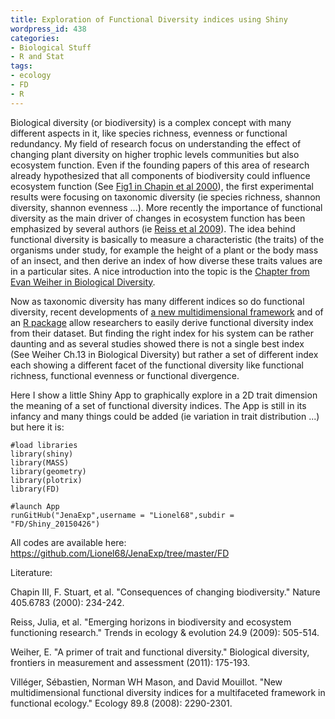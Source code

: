 ```yaml
---
title: Exploration of Functional Diversity indices using Shiny
wordpress_id: 438
categories:
- Biological Stuff
- R and Stat
tags:
- ecology
- FD
- R
---
```


Biological diversity (or biodiversity) is a complex concept with many different aspects in it, like species richness, evenness or functional redundancy. My field of research focus on understanding the effect of changing plant diversity on higher trophic levels communities but also ecosystem function. Even if the founding papers of this area of research already hypothesized that all components of biodiversity could influence ecosystem function (See [Fig1 in Chapin et al 2000](http://www.nature.com/nature/journal/v405/n6783/fig_tab/405234a0_F1.html)), the first experimental results were focusing on taxonomic diversity (ie species richness, shannon diversity, shannon evenness ...). More recently the importance of functional diversity as the main driver of changes in ecosystem function has been emphasized by several authors (ie [Reiss et al 2009](http://www.sciencedirect.com/science/article/pii/S0169534709001803)). The idea behind functional diversity is basically to measure a characteristic (the traits) of the organisms under study, for example the height of a plant or the body mass of an insect, and then derive an index of how diverse these traits values are in a particular sites. A nice introduction into the topic is the [Chapter from Evan Weiher in Biological Diversity](http://ukcatalogue.oup.com/product/9780199580675.do). 

Now as taxonomic diversity has many different indices so do functional diversity, recent developments of [a new multidimensional framework](http://www.esajournals.org/doi/full/10.1890/07-1206.1) and of an [R package](http://cran.r-project.org/web/packages/FD/index.html) allow researchers to easily derive functional diversity index from their dataset. But finding the right index for his system can be rather daunting and as several studies showed there is not a single best index (See Weiher Ch.13 in Biological Diversity) but rather a set of different index each showing a different facet of the functional diversity like functional richness, functional evenness or functional divergence. 

Here I show a little Shiny App to graphically explore in a 2D trait dimension the meaning of a set of functional diversity indices. The App is still in its infancy and many things could be added (ie variation in trait distribution ...) but here it is:


    
    
    #load libraries
    library(shiny)
    library(MASS)
    library(geometry)
    library(plotrix)
    library(FD)
    
    #launch App
    runGitHub("JenaExp",username = "Lionel68",subdir = "FD/Shiny_20150426")
    



All codes are available here: https://github.com/Lionel68/JenaExp/tree/master/FD

Literature:

Chapin III, F. Stuart, et al. "Consequences of changing biodiversity." Nature 405.6783 (2000): 234-242.

Reiss, Julia, et al. "Emerging horizons in biodiversity and ecosystem functioning research." Trends in ecology & evolution 24.9 (2009): 505-514.

Weiher, E. "A primer of trait and functional diversity." Biological diversity, frontiers in measurement and assessment (2011): 175-193.

Villéger, Sébastien, Norman WH Mason, and David Mouillot. "New multidimensional functional diversity indices for a multifaceted framework in functional ecology." Ecology 89.8 (2008): 2290-2301.









